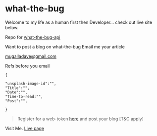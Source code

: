 # what-the-bug
Welcome to my life as a human first then Developer...
check out live site below.



Repo for <a href="https://github.com/davdtheemonk/what-the-bug-api">what-the-bug-api</a>


Want to post a blog on what-the-bug
Email me your article
 
mugalladave@gmail.com

Refs before you email

```
{

"unsplash-image-id":"",
"Title":"",
"Date":"",
"Time-to-read:"",
"Post":"",

}

```

> Register for a web-token <a href="">here</a>
 and post your blog [T&C apply]

Visit Me.
<a href="https://what-the-bug.ml">Live page</a>
